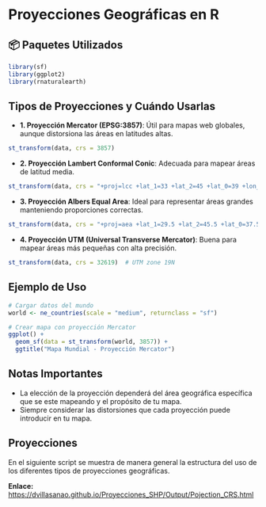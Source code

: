
<!-- README.md is generated from README.Rmd. Please edit that file -->

# Proyecciones Geográficas en R

<!-- badges: start -->
<!-- badges: end -->

## 📦 Paquetes Utilizados

``` r
library(sf)
library(ggplot2)
library(rnaturalearth)
```

## Tipos de Proyecciones y Cuándo Usarlas

- **1. Proyección Mercator (EPSG:3857)**: Útil para mapas web globales,
  aunque distorsiona las áreas en latitudes altas.

``` r
st_transform(data, crs = 3857)
```

- **2. Proyección Lambert Conformal Conic**: Adecuada para mapear áreas
  de latitud media.

``` r
st_transform(data, crs = "+proj=lcc +lat_1=33 +lat_2=45 +lat_0=39 +lon_0=-96")
```

- **3. Proyección Albers Equal Area**: Ideal para representar áreas
  grandes manteniendo proporciones correctas.

``` r
st_transform(data, crs = "+proj=aea +lat_1=29.5 +lat_2=45.5 +lat_0=37.5 +lon_0=-96")
```

- **4. Proyección UTM (Universal Transverse Mercator)**: Buena para
  mapear áreas más pequeñas con alta precisión.

``` r
st_transform(data, crs = 32619)  # UTM zone 19N
```

## Ejemplo de Uso

``` r
# Cargar datos del mundo
world <- ne_countries(scale = "medium", returnclass = "sf")

# Crear mapa con proyección Mercator
ggplot() +
  geom_sf(data = st_transform(world, 3857)) +
  ggtitle("Mapa Mundial - Proyección Mercator")
```

## Notas Importantes

- La elección de la proyección dependerá del área geográfica específica
  que se este mapeando y el propósito de tu mapa.
- Siempre considerar las distorsiones que cada proyección puede
  introducir en tu mapa.

## Proyecciones

En el siguiente script se muestra de manera general la estructura del
uso de los diferentes tipos de proyecciones geográficas.

**Enlace:**
<https://dvillasanao.github.io/Proyecciones_SHP/Output/Pojection_CRS.html>
